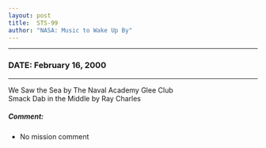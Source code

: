 ```yaml
---
layout: post
title:  STS-99
author: "NASA: Music to Wake Up By"
---
```


----
### DATE: February 16, 2000
----
We Saw the Sea by The Naval Academy Glee Club<br />Smack Dab in the Middle by Ray Charles

##### Comment:
* No mission comment
